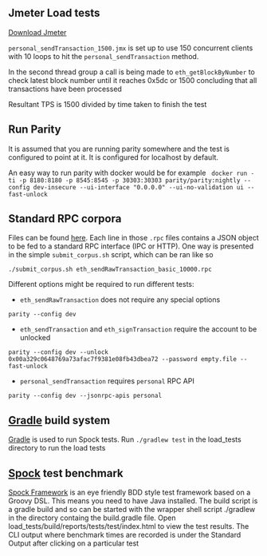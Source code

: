 ## Jmeter Load tests

[Download Jmeter](https://jmeter.apache.org/download_jmeter.cgi)

`personal_sendTransaction_1500.jmx` is set up to use 150 concurrent clients with 10 loops to hit the `personal_sendTransaction` method.

In the second thread group a call is being made to `eth_getBlockByNumber` to check latest block number until it reaches 0x5dc or 1500 concluding that all transactions have been processed

Resultant TPS is 1500 divided by time taken to finish the test

## Run Parity

It is assumed that you are running parity somewhere and the test is configured to point at it. It is configured for localhost by default.

An easy way to run parity with docker would be for example 
``` docker run -ti -p 8180:8180 -p 8545:8545 -p 30303:30303 parity/parity:nightly --config dev-insecure --ui-interface "0.0.0.0" --ui-no-validation ui --fast-unlock```

## Standard RPC corpora

Files can be found [here](https://drive.google.com/open?id=0Bxc6z62kZCsAZUNxUmsySGhZVjg). Each line in those `.rpc` files contains a JSON object to be fed to a standard RPC interface (IPC or HTTP). One way is presented in the simple `submit_corpus.sh` script, which can be ran like so
```
./submit_corpus.sh eth_sendRawTransaction_basic_10000.rpc
```

Different options might be required to run different tests:
- `eth_sendRawTransaction` does not require any special options
```
parity --config dev
```
- `eth_sendTransaction` and `eth_signTransaction` require the account to be unlocked
```
parity --config dev --unlock 0x00a329c0648769a73afac7f9381e08fb43dbea72 --password empty.file --fast-unlock
```
- `personal_sendTransaction` requires `personal` RPC API
```
parity --config dev --jsonrpc-apis personal
```

## [Gradle](https://gradle.org/) build system
[Gradle](https://gradle.org/) is used to run Spock tests. Run ```./gradlew test``` in the load_tests directory to run the load tests

## [Spock](http://spockframework.org/spock/docs/1.1/index.html) test benchmark

[Spock Framework](http://spockframework.org/spock/docs/1.1/index.html) is an eye friendly BDD style test framework based on a Groovy DSL. This means you need to have Java installed. The build script is a gradle build and so can be started with the wrapper shell script ./gradlew in the directory containg the build.gradle file.
Open load_tests/build/reports/tests/test/index.html to view the test results. The CLI output where benchmark times are recorded is under the Standard Output after clicking on a particular test 
 
